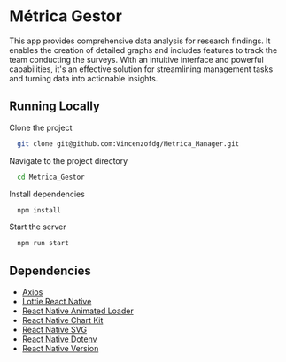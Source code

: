 
# Métrica Gestor

This app provides comprehensive data analysis for research findings. It enables the creation of detailed graphs and includes features to track the team conducting the surveys. With an intuitive interface and powerful capabilities, it's an effective solution for streamlining management tasks and turning data into actionable insights.


## Running Locally

Clone the project

```bash
  git clone git@github.com:Vincenzofdg/Metrica_Manager.git
```

Navigate to the project directory

```bash
  cd Metrica_Gestor
```

Install dependencies

```bash
  npm install
```

Start the server

```bash
  npm run start
```


## Dependencies

 - [Axios](https://www.npmjs.com/package/axios)
 - [Lottie React Native](https://www.npmjs.com/package/lottie-react-native)
 - [React Native Animated Loader](https://www.npmjs.com/package/react-native-animated-loader)
 - [React Native Chart Kit](https://www.npmjs.com/package/react-native-chart-kit)
 - [React Native SVG](https://www.npmjs.com/package/react-native-svg)
 - [React Native Dotenv](https://www.npmjs.com/package/react-native-dotenv)
 - [React Native Version](https://www.npmjs.com/package/react-native-version)
